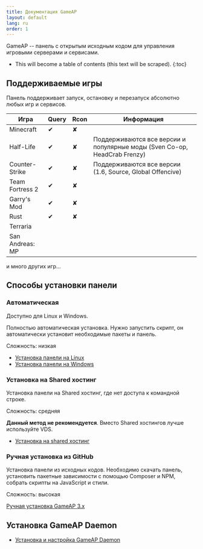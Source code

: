 ```yaml
---
title: Документация GameAP
layout: default
lang: ru
order: 1
---
```


GameAP -- панель с открытым исходным кодом для управления игровыми серверами и сервисами.

* This will become a table of contents (this text will be scraped).
{:toc}

## Поддерживаемые игры

Панель поддерживает запуск, остановку и перезапуск абсолютно любых игр и сервисов.

| Игра | Query | Rcon | Информация |
| ------ | ------- | ------ | ------- |
| Minecraft | ✔ | ✘ |
| Half-Life| ✔ | ✘ | Поддерживаются все версии и популярные моды (Sven Co-op, HeadCrab Frenzy) |
| Counter-Strike | ✔ | ✘ | Поддерживаются все версии (1.6, Source, Global Offencive) |
| Team Fortress 2 | ✔ | ✘ |
| Garry's Mod | ✔ | ✘ |
| Rust | ✔ | ✘ |
| Terraria | | 
| San Andreas: MP | |

и много других игр...

## Способы установки панели

### Автоматическая

Доступно для Linux и Windows.

Полностью автоматическая установка. Нужно запустить скрипт, он автоматически установит необходимые пакеты и панель.

Сложность: низкая

* [Установка панели на Linux](/ru/install/install_on_linux.html)
* [Установка панели на Windows](/ru/install/install_on_windows.html)

### Установка на Shared хостинг

Установка панели на Shared хостинг, где нет доступа к командной строке.

Сложность: средняя

**Данный метод не рекомендуется**. Вместо Shared хостингов лучше используйте VDS.

* [Установка на shared хостинг](/ru/shared_install.html)

### Ручная установка из GitHub

Установка панели из исходных кодов. Необходимо скачать панель, 
установить пакетные зависимости с помощью Composer и NPM, собрать скрипты на JavaScript и стили.

Сложность: высокая

[Ручная установка GameAP 3.x](/ru/manual_install.html)

## Установка GameAP Daemon

* [Установка и настройка GameAP Daemon](/ru/gameap_daemon.html)